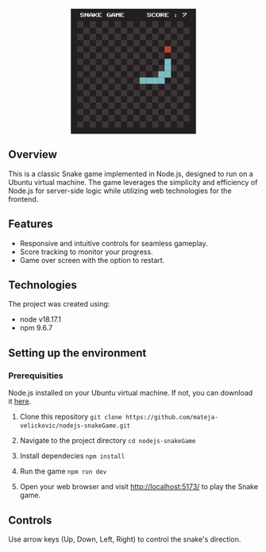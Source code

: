 <img
  src="resources/gameSnake.png"
  alt="Snake game"
  title="Optional title"
  style="  display: block; margin-left: auto; margin-right: auto; width: 50%;">

## Overview
This is a classic Snake game implemented in Node.js, designed to run on a Ubuntu virtual machine. The game leverages the simplicity and efficiency of Node.js for server-side logic while utilizing web technologies for the frontend.

## Features
- Responsive and intuitive controls for seamless gameplay.</li>
- Score tracking to monitor your progress.</li>
- Game over screen with the option to restart.</li>

## Technologies
The project was created using:

- node v18.17.1
- npm 9.6.7

## Setting up the environment
### Prerequisities
Node.js installed on your Ubuntu virtual machine. If not, you can download it [here](https://nodejs.org/en).

1. Clone this repository 
```git clone https://github.com/mateja-velickovic/nodejs-snakeGame.git```

2. Navigate to the project directory
```cd nodejs-snakeGame```

3. Install dependecies
```npm install```

4. Run the game
```npm run dev```

5. Open your web browser and visit <a target="_blank" href="http://localhost:5173/">http://localhost:5173/</a> to play the Snake game.

## Controls
Use arrow keys (Up, Down, Left, Right) to control the snake's direction.
